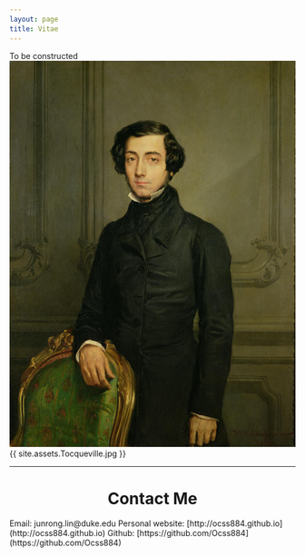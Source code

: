 ```yaml
---
layout: page
title: Vitae
---
```

To be constructed
<img src="/assets/Tocqueville.jpg" alt="family">  
{{ site.assets.Tocqueville.jpg }}

---
<h1 style="text-align:center">
    <b>Contact Me</b>
</h1>
Email: junrong.lin@duke.edu  
Personal website: [http://ocss884.github.io](http://ocss884.github.io)  
Github: [https://github.com/Ocss884](https://github.com/Ocss884)